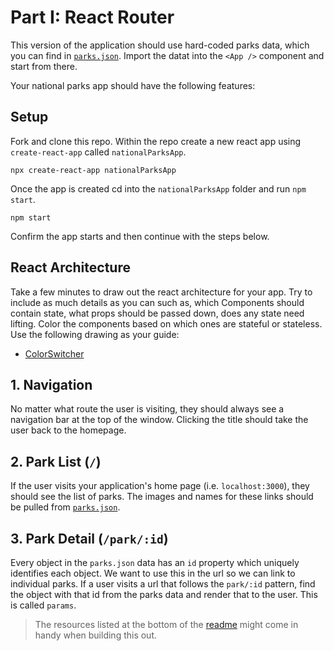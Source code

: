 # Part I: React Router

This version of the application should use hard-coded parks data, which you can
find in [`parks.json`](./parks.json). Import the datat into the
`<App />` component and start from there.

Your national parks app should have the following features:

## Setup 

Fork and clone this repo.  Within the repo create a new react app using `create-react-app` called `nationalParksApp`.

```
npx create-react-app nationalParksApp
```

Once the app is created cd into the `nationalParksApp` folder and run `npm start`. 

```
npm start
```

Confirm the app starts and then continue with the steps below.

## React Architecture

Take a few minutes to draw out the react architecture for your app. Try to include as much details as you can such as, which Components should contain state, what props should be passed down, does any state need lifting.  Color the components based on which ones are stateful or stateless. Use the following drawing as your guide:
 - [ColorSwitcher](https://docs.google.com/drawings/d/1CGb-EmwXoffidcsIYEwTqQy50Ix5D4inSOwJMPNFoFQ/edit)

## 1. Navigation

No matter what route the user is visiting, they should always see a navigation
bar at the top of the window. Clicking the title should take the user back to
the homepage.

## 2. Park List (`/`)

If the user visits your application's home page (i.e. `localhost:3000`), they
should see the list of parks. The images and names for these links should be
pulled from [`parks.json`](./parks.json).

## 3. Park Detail (`/park/:id`)

Every object in the `parks.json` data has an `id` property which uniquely
identifies each object. We want to use this in the url so we can link to
individual parks. If a user visits a url that follows the `park/:id` pattern,
find the object with that id from the parks data and render that to the user.
This is called `params`.

> The resources listed at the bottom of the [readme](README.md) might come in
> handy when building this out.
